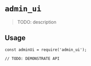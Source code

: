 # `admin_ui`

> TODO: description

## Usage

```
const adminUi = require('admin_ui');

// TODO: DEMONSTRATE API
```
